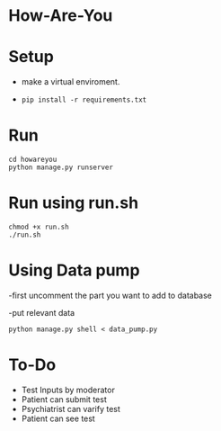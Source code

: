 # How-Are-You

# Setup

- make a virtual enviroment.

- `pip install -r requirements.txt`

# Run

```
cd howareyou
python manage.py runserver
```

# Run using run.sh

```
chmod +x run.sh
./run.sh
```

# Using Data pump

-first uncomment the part you want to add to database

-put relevant data

```
python manage.py shell < data_pump.py
```

# To-Do

- Test Inputs by moderator
- Patient can submit test
- Psychiatrist can varify test
- Patient can see test

